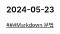 ## 2024-05-23
[###Markdown 문법](https://velog.io/@minseo666/React-%EA%B0%90%EC%9E%90-%EB%8B%B9%EA%B7%BC-%EC%8A%A4%ED%84%B0%EB%94%94-0%EC%A3%BC%EC%B0%A8)
